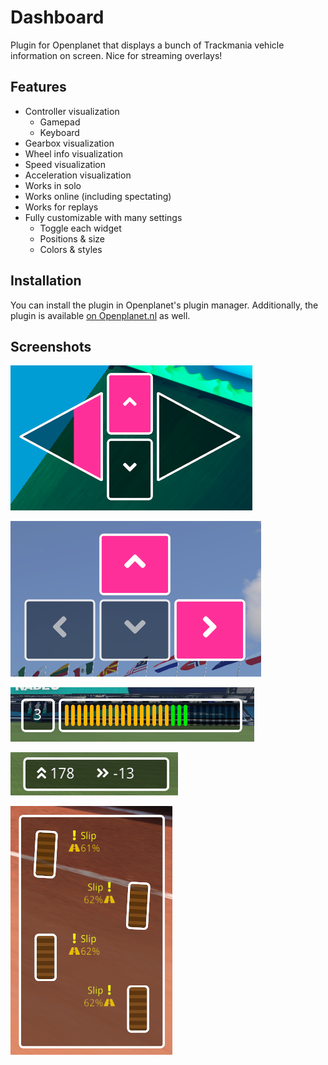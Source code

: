 # Dashboard
Plugin for Openplanet that displays a bunch of Trackmania vehicle information on screen. Nice for streaming overlays!

## Features
* Controller visualization
	* Gamepad
	* Keyboard
* Gearbox visualization
* Wheel info visualization
* Speed visualization
* Acceleration visualization
* Works in solo
* Works online (including spectating)
* Works for replays
* Fully customizable with many settings
	* Toggle each widget
	* Positions & size
	* Colors & styles

## Installation
You can install the plugin in Openplanet's plugin manager. Additionally, the plugin is available [on Openplanet.nl](https://openplanet.nl/files/103) as well.

## Screenshots
![](Screenshots/PadGamepad.png)

![](Screenshots/PadKeyboard.png)

![](Screenshots/Gearbox.png)

![](Screenshots/Speed.png)

![](Screenshots/Wheels.png)
